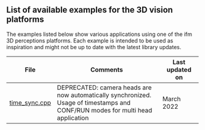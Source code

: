## List of available examples for the 3D vision platforms

The examples listed below show various applications using one of the ifm 3D perceptions platforms. Each example is intended to be used as inspiration and might not be up to date with the latest library updates.

| File | Comments | Last updated on |
| ---- | -------- | --------------- |
| [time_sync.cpp](o3r/time_sync/time_sync.cpp) | DEPRECATED: camera heads are now automatically synchronized. <br>Usage of timestamps and CONF/RUN modes for multi head application | March 2022 |